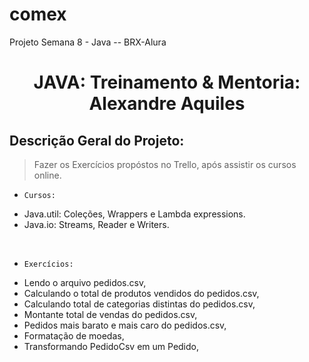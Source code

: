# comex
Projeto Semana 8 - Java -- BRX-Alura
<h1 align="center"> JAVA: Treinamento & Mentoria: Alexandre Aquiles</h1>

##   Descrição Geral do Projeto:

> Fazer os Exercícios propóstos no Trello, após assistir os cursos online.<br>

- `Cursos:`<br>
* Java.util: Coleções, Wrappers e Lambda expressions.<br> 
* Java.io: Streams, Reader e Writers.<br>
<br>

- `Exercícios:`<br>
* Lendo o arquivo pedidos.csv,<br> 
* Calculando o total de produtos vendidos do pedidos.csv,<br>
* Calculando total de categorias distintas do pedidos.csv,<br>
* Montante total de vendas do pedidos.csv,<br>
* Pedidos mais barato e mais caro do pedidos.csv,<br>
* Formatação de moedas,<br>
* Transformando PedidoCsv em um Pedido,<br>
